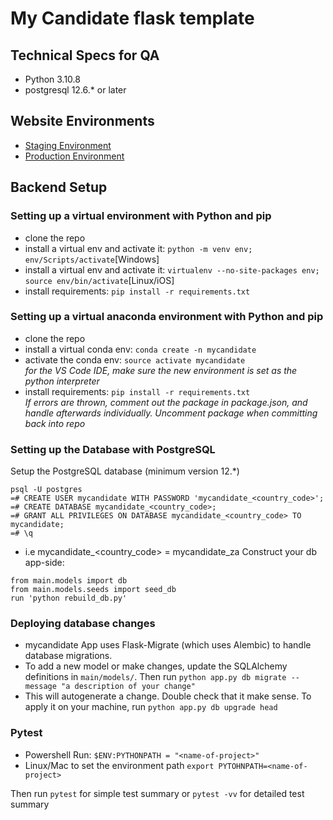 # My Candidate flask template

## Technical Specs for QA
* Python 3.10.8
* postgresql 12.6.* or later


## Website Environments
- [Staging Environment](https://greenfield-dev.herokuapp.com)
- [Production Environment](https://greenfield-dev.herokuapp.com)

## Backend Setup
### Setting up a virtual environment with Python and pip
* clone the repo
* install a virtual env and activate it: `python -m venv env; env/Scripts/activate`[Windows]
* install a virtual env and activate it: `virtualenv --no-site-packages env; source env/bin/activate`[Linux/iOS]
* install requirements: `pip install -r requirements.txt`

### Setting up a virtual anaconda environment with Python and pip
* clone the repo
* install a virtual conda env: `conda create -n mycandidate`
* activate the conda env: `source activate mycandidate`  
_for the VS Code IDE, make sure the new environment is set as the python interpreter_
* install requirements: `pip install -r requirements.txt`  
  _If errors are thrown, comment out the package in package.json, and handle afterwards individually. Uncomment package when committing back into repo_

### Setting up the Database with PostgreSQL
Setup the PostgreSQL database (minimum version 12.*)
```
psql -U postgres
=# CREATE USER mycandidate WITH PASSWORD 'mycandidate_<country_code>';
=# CREATE DATABASE mycandidate_<country_code>;
=# GRANT ALL PRIVILEGES ON DATABASE mycandidate_<country_code> TO mycandidate;
=# \q
```
- i.e mycandidate_<country_code> = mycandidate_za
Construct your db app-side:
```
from main.models import db
from main.models.seeds import seed_db
run 'python rebuild_db.py'
```

### Deploying database changes
* mycandidate App uses Flask-Migrate (which uses Alembic) to handle database migrations.
* To add a new model or make changes, update the SQLAlchemy definitions in `main/models/`. Then run
`python app.py db migrate --message "a description of your change"`
* This will autogenerate a change. Double check that it make sense. To apply it on your machine, run
`python app.py db upgrade head`
  

### Pytest
- Powershell Run: `$ENV:PYTHONPATH = "<name-of-project>"`
- Linux/Mac to set the environment path `export PYTOHNPATH=<name-of-project>`

Then run `pytest` for simple test summary or `pytest -vv` for detailed test summary